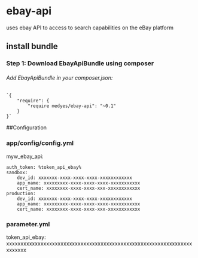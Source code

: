 # ebay-api
uses ebay API to access to search capabilities on the eBay platform

## install bundle
### Step 1: Download EbayApiBundle using composer

###### Add EbayApiBundle in your composer.json:

    `{
        "require": {
            "require medyes/ebay-api": "~0.1" 
        }
    }`

##Configuration
### app/config/config.yml
myw_ebay_api:

    auth_token: %token_api_ebay%
    sandbox:
        dev_id: xxxxxxx-xxxx-xxxx-xxxx-xxxxxxxxxxxx
        app_name: xxxxxxxxx-xxxx-xxxx-xxxx-xxxxxxxxxxx
        cert_name: xxxxxxxx-xxxx-xxxx-xxx-xxxxxxxxxxxx
    production:
        dev_id: xxxxxxx-xxxx-xxxx-xxxx-xxxxxxxxxxxx
        app_name: xxxxxxxxx-xxxx-xxxx-xxxx-xxxxxxxxxxx
        cert_name: xxxxxxxx-xxxx-xxxx-xxx-xxxxxxxxxxxx

### parameter.yml

token_api_ebay: xxxxxxxxxxxxxxxxxxxxxxxxxxxxxxxxxxxxxxxxxxxxxxxxxxxxxxxxxxxxxxxxxxxxxxxx
